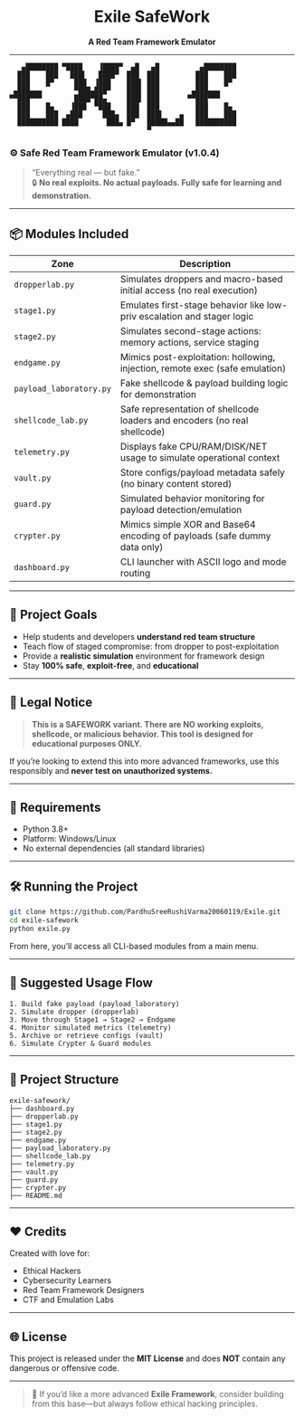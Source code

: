 <h1 align="center">Exile SafeWork</h1>
<p align="center">
  <b>A Red Team Framework Emulator</b><br>
</p>

---

```
   ▄████████ ▀████    ▐████▀  ▄█   ▄█          ▄████████ 
  ███    ███   ███▌   ████▀  ███  ███         ███    ███ 
  ███    █▀     ███  ▐███    ███▌ ███         ███    █▀  
 ▄███▄▄▄        ▀███▄███▀    ███▌ ███        ▄███▄▄▄     
▀▀███▀▀▀        ████▀██▄     ███▌ ███       ▀▀███▀▀▀     
  ███    █▄    ▐███  ▀███    ███  ███         ███    █▄  
  ███    ███  ▄███     ███▄  ███  ███▌    ▄   ███    ███ 
  ██████████ ████       ███▄ █▀   █████▄▄██   ██████████ 
                                  ▀                      
```

### ⚙️ Safe Red Team Framework Emulator (v1.0.4)

> “Everything real — but fake.”  
> 🔒 **No real exploits. No actual payloads. Fully safe for learning and demonstration.**

---

## 📦 Modules Included

| Zone               | Description                                                                 |
|--------------------|-----------------------------------------------------------------------------|
| `dropperlab.py`    | Simulates droppers and macro-based initial access (no real execution)       |
| `stage1.py`        | Emulates first-stage behavior like low-priv escalation and stager logic     |
| `stage2.py`        | Simulates second-stage actions: memory actions, service staging             |
| `endgame.py`       | Mimics post-exploitation: hollowing, injection, remote exec (safe emulation)|
| `payload_laboratory.py` | Fake shellcode & payload building logic for demonstration              |
| `shellcode_lab.py` | Safe representation of shellcode loaders and encoders (no real shellcode)   |
| `telemetry.py`     | Displays fake CPU/RAM/DISK/NET usage to simulate operational context        |
| `vault.py`         | Store configs/payload metadata safely (no binary content stored)            |
| `guard.py`         | Simulated behavior monitoring for payload detection/emulation               |
| `crypter.py`       | Mimics simple XOR and Base64 encoding of payloads (safe dummy data only)    |
| `dashboard.py`     | CLI launcher with ASCII logo and mode routing                               |

---

## 🎯 Project Goals

- Help students and developers **understand red team structure**
- Teach flow of staged compromise: from dropper to post-exploitation
- Provide a **realistic simulation** environment for framework design
- Stay **100% safe**, **exploit-free**, and **educational**

---

## 🚫 Legal Notice

> **This is a SAFEWORK variant. There are NO working exploits, shellcode, or malicious behavior. This tool is designed for educational purposes ONLY.**

If you’re looking to extend this into more advanced frameworks, use this responsibly and **never test on unauthorized systems.**

---

## 🔧 Requirements

- Python 3.8+
- Platform: Windows/Linux
- No external dependencies (all standard libraries)

---

## 🛠️ Running the Project

```bash
git clone https://github.com/PardhuSreeRushiVarma20060119/Exile.git
cd exile-safework
python exile.py
```

From here, you’ll access all CLI-based modules from a main menu.

---

## 📌 Suggested Usage Flow

```
1. Build fake payload (payload_laboratory)
2. Simulate dropper (dropperlab)
3. Move through Stage1 → Stage2 → Endgame
4. Monitor simulated metrics (telemetry)
5. Archive or retrieve configs (vault)
6. Simulate Crypter & Guard modules
```

---

## 📁 Project Structure

```
exile-safework/
├── dashboard.py
├── dropperlab.py
├── stage1.py
├── stage2.py
├── endgame.py
├── payload_laboratory.py
├── shellcode_lab.py
├── telemetry.py
├── vault.py
├── guard.py
├── crypter.py
├── README.md
```

---

## ❤️ Credits

Created with love for:
- Ethical Hackers
- Cybersecurity Learners
- Red Team Framework Designers
- CTF and Emulation Labs

---

## 🌐 License

This project is released under the **MIT License** and does **NOT** contain any dangerous or offensive code.

---

> 🧪 If you’d like a more advanced **Exile Framework**, consider building from this base—but always follow ethical hacking principles.
